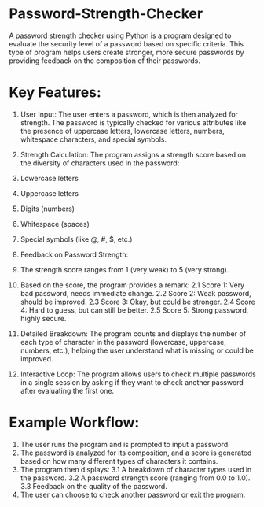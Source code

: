 # Password-Strength-Checker

A password strength checker using Python is a program designed to evaluate the security level of a password based on specific criteria. This type of program helps users create stronger, more secure passwords by providing feedback on the composition of their passwords.

# Key Features:
1. User Input: The user enters a password, which is then analyzed for strength. The password is typically checked for various attributes like the presence of uppercase letters, lowercase letters, numbers, whitespace characters, and special symbols.
  
2. Strength Calculation: The program assigns a strength score based on the diversity of characters used in the password:
1. Lowercase letters
2. Uppercase letters
3. Digits (numbers)
4. Whitespace (spaces)
5. Special symbols (like @, #, $, etc.)

3. Feedback on Password Strength:
1. The strength score ranges from 1 (very weak) to 5 (very strong).
2. Based on the score, the program provides a remark:
2.1 Score 1: Very bad password, needs immediate change.
2.2 Score 2: Weak password, should be improved.
2.3 Score 3: Okay, but could be stronger.
2.4 Score 4: Hard to guess, but can still be better.
2.5 Score 5: Strong password, highly secure.
   
4. Detailed Breakdown: The program counts and displays the number of each type of character in the password (lowercase, uppercase, numbers, etc.), helping the user understand what is missing or could be improved.
   
5. Interactive Loop: The program allows users to check multiple passwords in a single session by asking if they want to check another password after evaluating the first one.

# Example Workflow:
1. The user runs the program and is prompted to input a password.
2. The password is analyzed for its composition, and a score is generated based on how many different types of characters it contains.
3. The program then displays:
3.1 A breakdown of character types used in the password.
3.2 A password strength score (ranging from 0.0 to 1.0).
3.3 Feedback on the quality of the password.
4. The user can choose to check another password or exit the program.
